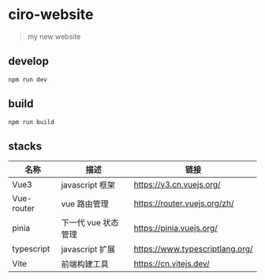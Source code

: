 # ciro-website

> my new website

## develop

```
npm run dev
```

## build

```
npm run build
```

## stacks

| 名称       | 描述                | 链接                            |
| ---------- | ------------------- | ------------------------------- |
| Vue3       | javascript 框架     | https://v3.cn.vuejs.org/        |
| Vue-router | vue 路由管理        | https://router.vuejs.org/zh/    |
| pinia      | 下一代 vue 状态管理 | https://pinia.vuejs.org/        |
| typescript | javascript 扩展     | https://www.typescriptlang.org/ |
| Vite       | 前端构建工具        | https://cn.vitejs.dev/          |
